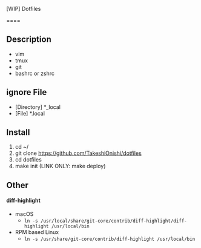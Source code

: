 [WIP]
Dotfiles

====

## Description

- vim
- tmux
- git
- bashrc or zshrc

## ignore File

- [Directory] *_local
- [File] *.local

## Install

1. cd ~/
1. git clone https://github.com/TakeshiOnishi/dotfiles
1. cd dotfiles
1. make init  (LINK ONLY: make deploy)

## Other

#### diff-highlight

- macOS
  - `ln -s /usr/local/share/git-core/contrib/diff-highlight/diff-highlight /usr/local/bin`
- RPM based Linux
  - `ln -s /usr/share/git-core/contrib/diff-highlight /usr/local/bin`
